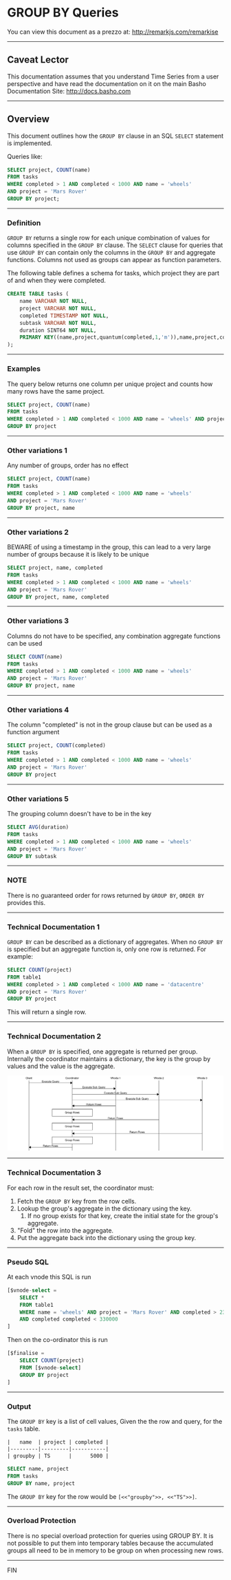 # GROUP BY Queries

You can view this document as a prezzo at:
http://remarkjs.com/remarkise

---

## Caveat Lector

This documentation assumes that you understand Time Series from a user perspective and have read the documentation on it on the main Basho Documentation Site:
http://docs.basho.com

---

## Overview

This document outlines how the `GROUP BY` clause in an SQL `SELECT` statement is implemented.

Queries like:

```sql
SELECT project, COUNT(name)
FROM tasks
WHERE completed > 1 AND completed < 1000 AND name = 'wheels' 
AND project = 'Mars Rover'
GROUP BY project;
```

---

### Definition

`GROUP BY` returns a single row for each unique combination of values for columns specified in the `GROUP BY` clause.  The `SELECT` clause for queries that use `GROUP BY` can contain only the columns in the `GROUP BY` and aggregate functions. Columns not used as groups can appear as function parameters.

The following table defines a schema for tasks, which project they are part of and when they were completed.

```sql
CREATE TABLE tasks (
    name VARCHAR NOT NULL,
    project VARCHAR NOT NULL,
    completed TIMESTAMP NOT NULL,
    subtask VARCHAR NOT NULL,
    duration SINT64 NOT NULL,
    PRIMARY KEY((name,project,quantum(completed,1,'m')),name,project,completed)
);
```

---

### Examples

The query below returns one column per unique project and counts how many rows have the same project.

```sql
SELECT project, COUNT(name)
FROM tasks
WHERE completed > 1 AND completed < 1000 AND name = 'wheels' AND project = 'Mars Rover'
GROUP BY project
```

---

### Other variations 1

Any number of groups, order has no effect

```sql
SELECT project, COUNT(name)
FROM tasks
WHERE completed > 1 AND completed < 1000 AND name = 'wheels'
AND project = 'Mars Rover'
GROUP BY project, name
```

---

### Other variations 2

BEWARE of using a timestamp in the group, this can lead to a very large number of groups because it is likely to be unique

```sql
SELECT project, name, completed
FROM tasks
WHERE completed > 1 AND completed < 1000 AND name = 'wheels'
AND project = 'Mars Rover'
GROUP BY project, name, completed
```

---

### Other variations 3

Columns do not have to be specified, any combination aggregate functions can be used

```sql
SELECT COUNT(name)
FROM tasks
WHERE completed > 1 AND completed < 1000 AND name = 'wheels'
AND project = 'Mars Rover'
GROUP BY project, name
```

---

### Other variations 4

The column "completed" is not in the group clause but can be used as a function argument

```sql
SELECT project, COUNT(completed)
FROM tasks
WHERE completed > 1 AND completed < 1000 AND name = 'wheels'
AND project = 'Mars Rover'
GROUP BY project
```

---

### Other variations 5

The grouping column doesn't have to be in the key

```sql
SELECT AVG(duration)
FROM tasks
WHERE completed > 1 AND completed < 1000 AND name = 'wheels'
AND project = 'Mars Rover'
GROUP BY subtask
```

---

### NOTE

There is no guaranteed order for rows returned by `GROUP BY`, `ORDER BY` provides this.

---

### Technical Documentation 1

`GROUP BY` can be described as a dictionary of aggregates. When no `GROUP BY` is specified but an aggregate function is, only one row is returned. For example:

```sql
SELECT COUNT(project)
FROM table1
WHERE completed > 1 AND completed < 1000 AND name = 'datacentre'
AND project = 'Mars Rover'
GROUP BY project
```

This will return a single row.

---

### Technical Documentation 2

When a `GROUP BY` is specified, one aggregate is returned per group. Internally the coordinator maintains a dictionary, the key is the group by values and the value is the aggregate.

![GROUP BY Sequence Diagram](diagrams/groupby_coordinator.png)

---

### Technical Documentation 3

For each row in the result set, the coordinator must:

1. Fetch the `GROUP BY` key from the row cells.
2. Lookup the group's aggregate in the dictionary using the key.
    1. If no group exists for that key, create the initial state for the group's aggregate. 
3. "Fold" the row into the aggregate.
4. Put the aggregate back into the dictionary using the group key.

---

### Pseudo SQL

At each vnode this SQL is run

```sql
[$vnode-select =
    SELECT *
    FROM table1
    WHERE name = 'wheels' AND project = 'Mars Rover' AND completed > 230000
    AND completed completed < 330000
]
```

Then on the co-ordinator this is run
```sql
[$finalise =
    SELECT COUNT(project)
    FROM [$vnode-select]
    GROUP BY project
]
```

---

### Output

The `GROUP BY` key is a list of cell values, Given the the row and query, for the `tasks` table.

```
|   name  | project | completed |
|---------|---------|-----------|
| groupby | TS      |      5000 |
```

```sql
SELECT name, project
FROM tasks
GROUP BY name, project
```

The `GROUP BY` key for the row would be `[<<"groupby">>, <<"TS">>]`.

---

### Overload Protection

There is no special overload protection for queries using GROUP BY. It is not possible to put them into temporary tables because the accumulated groups all need to be in memory to be group on when processing new rows.

---

FIN